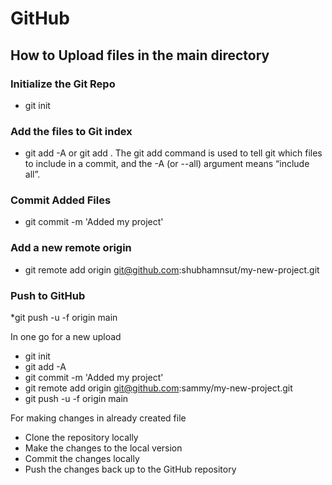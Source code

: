 # GitHub

## How to Upload files in the main directory 
### Initialize the Git Repo
* git init
### Add the files to Git index
* git add -A or git add .
The git add command is used to tell git which files to include in a commit, and the -A (or --all) argument means “include all”.
### Commit Added Files
* git commit -m 'Added my project'
### Add a new remote origin
* git remote add origin git@github.com:shubhamnsut/my-new-project.git
### Push to GitHub
*git push -u -f origin main

In one go for a new upload 
  * git init
  * git add -A
  * git commit -m 'Added my project'
  * git remote add origin git@github.com:sammy/my-new-project.git
  * git push -u -f origin main

For making changes in already created file 

* Clone the repository locally
* Make the changes to the local version
* Commit the changes locally
* Push the changes back up to the GitHub repository
